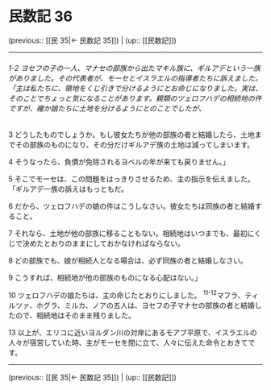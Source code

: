 # 民数記 36

(previous:: [[民 35|← 民数記 35]]) | (up:: [[民数記]])

***
###### 1-2 ヨセフの子の一人、マナセの部族から出たマキル族に、ギルアデという一族がありました。その代表者が、モーセとイスラエルの指導者たちに訴えました。「主は私たちに、領地をくじ引きで分けるようにとお命じになりました。実は、そのことでちょっと気になることがあります。親類のツェロフハデの相続地の件ですが、確か娘たちに土地を分けるようにとのことでしたが、 



3 
どうしたものでしょうか。もし彼女たちが他の部族の者と結婚したら、土地までその部族のものになり、その分だけギルアデ族の土地は減ってしまいます。 



4 
そうなったら、負債が免除されるヨベルの年が来ても戻りません。」 



5 
そこでモーセは、この問題をはっきりさせるため、主の指示を伝えました。「ギルアデ一族の訴えはもっともだ。 



6 
だから、ツェロフハデの娘の件はこうしなさい。彼女たちは同族の者と結婚すること。 



7 
それなら、土地が他の部族に移ることもない。相続地はいつまでも、最初にくじで決めたとおりのままにしておかなければならない。 



8 
どの部族でも、娘が相続人となる場合は、必ず同族の者と結婚しなさい。 



9 
こうすれば、相続地が他の部族のものになる心配はない。」 



10 
ツェロフハデの娘たちは、主の命じたとおりにしました。 <sup class="versenum">11-12</sup>マフラ、ティルツァ、ホグラ、ミルカ、ノアの五人は、ヨセフの子マナセの部族の者と結婚したので、相続地はそのまま残りました。 



13 
以上が、エリコに近いヨルダン川の対岸にあるモアブ平原で、イスラエルの人々が宿営していた時、主がモーセを間に立て、人々に伝えた命令とおきてです。

***

(previous:: [[民 35|← 民数記 35]]) | (up:: [[民数記]])
